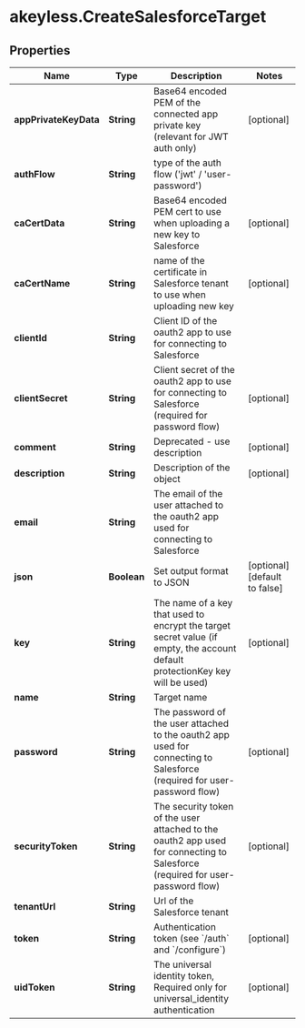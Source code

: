 # akeyless.CreateSalesforceTarget

## Properties

Name | Type | Description | Notes
------------ | ------------- | ------------- | -------------
**appPrivateKeyData** | **String** | Base64 encoded PEM of the connected app private key (relevant for JWT auth only) | [optional] 
**authFlow** | **String** | type of the auth flow (&#39;jwt&#39; / &#39;user-password&#39;) | 
**caCertData** | **String** | Base64 encoded PEM cert to use when uploading a new key to Salesforce | [optional] 
**caCertName** | **String** | name of the certificate in Salesforce tenant to use when uploading new key | [optional] 
**clientId** | **String** | Client ID of the oauth2 app to use for connecting to Salesforce | 
**clientSecret** | **String** | Client secret of the oauth2 app to use for connecting to Salesforce (required for password flow) | [optional] 
**comment** | **String** | Deprecated - use description | [optional] 
**description** | **String** | Description of the object | [optional] 
**email** | **String** | The email of the user attached to the oauth2 app used for connecting to Salesforce | 
**json** | **Boolean** | Set output format to JSON | [optional] [default to false]
**key** | **String** | The name of a key that used to encrypt the target secret value (if empty, the account default protectionKey key will be used) | [optional] 
**name** | **String** | Target name | 
**password** | **String** | The password of the user attached to the oauth2 app used for connecting to Salesforce (required for user-password flow) | [optional] 
**securityToken** | **String** | The security token of the user attached to the oauth2 app used for connecting to Salesforce  (required for user-password flow) | [optional] 
**tenantUrl** | **String** | Url of the Salesforce tenant | 
**token** | **String** | Authentication token (see &#x60;/auth&#x60; and &#x60;/configure&#x60;) | [optional] 
**uidToken** | **String** | The universal identity token, Required only for universal_identity authentication | [optional] 


